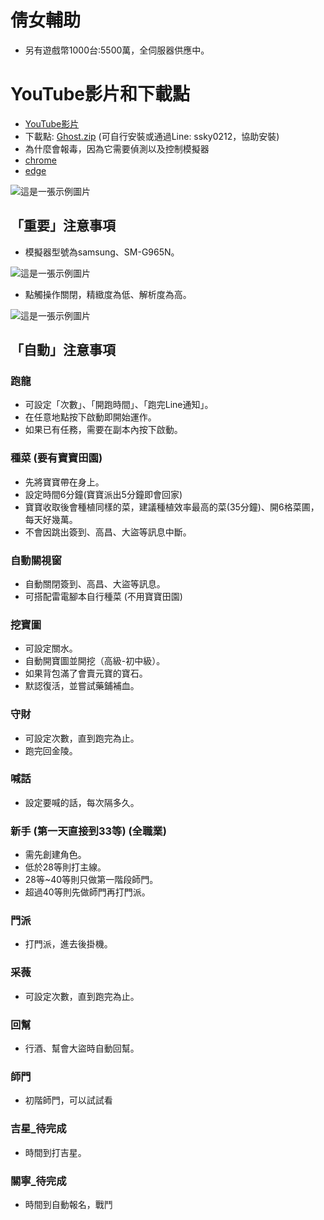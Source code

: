 # 倩女輔助

- 另有遊戲幣1000台:5500萬，全伺服器供應中。

# YouTube影片和下載點
- [YouTube影片](https://youtu.be/s16lZm9mT8o?si=QiBDtaG_TwKeELUd)
- 下載點: [Ghost.zip](https://chtineer.com/GameSupport/Ghost.zip) (可自行安裝或通過Line: ssky0212，協助安裝)
- 為什麼會報毒，因為它需要偵測以及控制模擬器
- [chrome](https://azo-edu.blogspot.com/2014/12/chrome.html)
- [edge](https://blog.darkthread.net/blog/chrome-potentially-dangerous-files/)

![這是一張示例圖片](https://chtineer.com/GameSupport/GhostSupport.png)

## 「重要」注意事項
- 模擬器型號為samsung、SM-G965N。

![這是一張示例圖片](https://chtineer.com/GameSupport/倩女機型設定.png)

- 點觸操作關閉，精緻度為低、解析度為高。

![這是一張示例圖片](https://chtineer.com/GameSupport/倩女遊戲內設定.png)

## 「自動」注意事項
### 跑龍
- 可設定「次數」、「開跑時間」、「跑完Line通知」。
- 在任意地點按下啟動即開始運作。
- 如果已有任務，需要在副本內按下啟動。

### 種菜 (要有寶寶田園)
- 先將寶寶帶在身上。
- 設定時間6分鐘(寶寶派出5分鐘即會回家)
- 寶寶收取後會種植同樣的菜，建議種植效率最高的菜(35分鐘)、開6格菜圃，每天好幾萬。
- 不會因跳出簽到、高昌、大盜等訊息中斷。
 
### 自動關視窗
- 自動關閉簽到、高昌、大盜等訊息。
- 可搭配雷電腳本自行種菜 (不用寶寶田園)
  
### 挖寶圖
- 可設定關水。
- 自動開寶圖並開挖（高級-初中級）。
- 如果背包滿了會賣元寶的寶石。
- 默認復活，並嘗試藥鋪補血。

### 守財
- 可設定次數，直到跑完為止。
- 跑完回金陵。

### 喊話
- 設定要喊的話，每次隔多久。

### 新手 (第一天直接到33等) (全職業)
- 需先創建角色。
- 低於28等則打主線。
- 28等~40等則只做第一階段師門。
- 超過40等則先做師門再打門派。

### 門派
- 打門派，進去後掛機。

### 采薇
- 可設定次數，直到跑完為止。

### 回幫
- 行酒、幫會大盜時自動回幫。

### 師門
- 初階師門，可以試試看
  
### 吉星_待完成
- 時間到打吉星。

### 關寧_待完成
- 時間到自動報名，戰鬥
